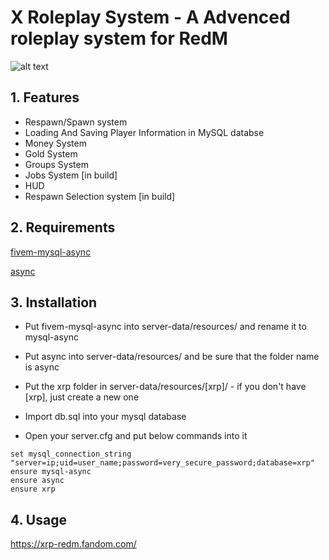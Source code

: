 # X Roleplay System - A Advenced roleplay system for RedM

![alt text](http://46.41.139.135/xrp.jpg)

## 1. Features
- Respawn/Spawn system
- Loading And Saving Player Information in MySQL databse
- Money System
- Gold System
- Groups System
- Jobs System [in build]
- HUD
- Respawn Selection system [in build]

## 2. Requirements
 
[fivem-mysql-async](https://github.com/brouznouf/fivem-mysql-async)

[async](https://github.com/ESX-Org/async)

## 3. Installation
- Put fivem-mysql-async into server-data/resources/ and rename it to mysql-async

- Put async into server-data/resources/ and be sure that the folder name is async

- Put the xrp folder in server-data/resources/[xrp]/ - if you don't have [xrp], just create a new one

- Import db.sql into your mysql database

- Open your server.cfg and put below commands into it


```
set mysql_connection_string "server=ip;uid=user_name;password=very_secure_password;database=xrp"
ensure mysql-async
ensure async
ensure xrp
```

## 4. Usage
https://xrp-redm.fandom.com/

